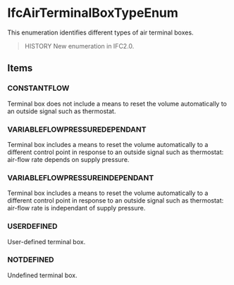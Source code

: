 # IfcAirTerminalBoxTypeEnum

This enumeration identifies different types of air terminal boxes.

> HISTORY  New enumeration in IFC2.0.

## Items

### CONSTANTFLOW
Terminal box does not include a means to reset the volume automatically to an outside signal such as thermostat.

### VARIABLEFLOWPRESSUREDEPENDANT
Terminal box includes a means to reset the volume automatically to a different control point in response to an outside signal such as thermostat: air-flow rate depends on supply pressure.

### VARIABLEFLOWPRESSUREINDEPENDANT
Terminal box includes a means to reset the volume automatically to a different control point in response to an outside signal such as thermostat: air-flow rate is independant of supply pressure.

### USERDEFINED
User-defined terminal box.

### NOTDEFINED
Undefined terminal box.
